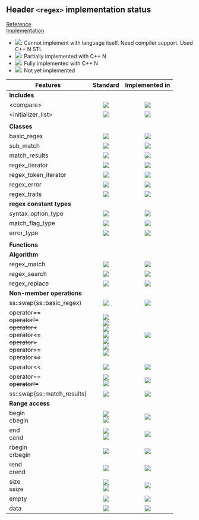 ## Header `<regex>` implementation status

[Reference](https://en.cppreference.com/w/cpp/header/regex)  
[Implementation](../ss/include/ss/regex.h)

* ![](https://img.shields.io/badge/C%2B%2B-N-red): Cannot implement with language itself. Need compiler support. Used C++ N STL
* ![](https://img.shields.io/badge/C%2B%2B-N-blue): Partially implemented with C++ N
* ![](https://img.shields.io/badge/C%2B%2B-N-green): Fully implemented with C++ N
* ![][notyet]: Not yet implemented

| Features                                     | Standard             | Implemented in                    |
|----------------------------------------------|:--------------------:|:---------------------------------:|
| **Includes**                                 |                      |                                   |
| \<compare>                                   | ![][cpp20]           | ![][notyet]                       |
| \<initializer_list>                          | ![][cpp11]           | ![][notyet]                       |
|                                              |                      |                                   |
| **Classes**                                  |                      |                                   |
| basic_regex                                  | ![][cpp11]           | ![][notyet]                       |
| sub_match                                    | ![][cpp11]           | ![][notyet]                       |
| match_results                                | ![][cpp11]           | ![][notyet]                       |
| regex_iterator                               | ![][cpp11]           | ![][notyet]                       |
| regex_token_iterator                         | ![][cpp11]           | ![][notyet]                       |
| regex_error                                  | ![][cpp11]           | ![][notyet]                       |
| regex_traits                                 | ![][cpp11]           | ![][notyet]                       |
| **regex constant types**                     |                      |                                   |
| syntax_option_type                           | ![][cpp11]           | ![][notyet]                       |
| match_flag_type                              | ![][cpp11]           | ![][notyet]                       |
| error_type                                   | ![][cpp11]           | ![][notyet]                       |
|                                              |                      |                                   |
| **Functions**                                |                      |                                   |
| **Algorithm**                                |                      |                                   |
| regex_match                                  | ![][cpp11]           | ![][notyet]                       |
| regex_search                                 | ![][cpp11]           | ![][notyet]                       |
| regex_replace                                | ![][cpp11]           | ![][notyet]                       |
| **Non-member operations**                    |                      |                                   |
| ss::swap(ss::basic_regex)                    | ![][cpp11]           | ![][notyet]                       |
| operator== <br/>~~operator!=~~ <br/>~~operator\<~~ <br/>~~operator\<=~~ <br/>~~operator>~~ <br/>~~operator>=~~ <br/>operator\<=> | ![][legacy] <br/>![][legacy] <br/>![][legacy] <br/>![][legacy] <br/>![][legacy] <br/>![][legacy] <br/>![][cpp20] | ![][notyet]                       |
| operator\<\<                                 | ![][legacy]          | ![][notyet]                       |
| operator== <br/>~~operator!=~~               | ![][legacy] <br/>![][legacy] | ![][notyet]                       |
| ss::swap(ss::match_results)                  | ![][cpp11]           | ![][notyet]                       |
| **Range access**                             |                      |                                   |
| begin <br/>cbegin                            | ![][cpp11] <br/>![][cpp14] | ![][notyet]                       |
| end <br/>cend                                | ![][cpp11] <br/>![][cpp14] | ![][notyet]                       |
| rbegin <br/>crbegin                          | ![][cpp14]           | ![][notyet]                       |
| rend <br/>crend                              | ![][cpp14]           | ![][notyet]                       |
| size <br/>ssize                              | ![][cpp17] <br/>![][cpp20] | ![][notyet]                       |
| empty                                        | ![][cpp17]           | ![][notyet]                       |
| data                                         | ![][cpp17]           | ![][notyet]                       |


<!--
	C++11: 17	| 0
	C++14: 2	| 0
	C++17: 2	| 0
	C++20: 1	| 0

	Total: 22	| 0-->

[notyet]: https://img.shields.io/badge/Not_yet-orange
[removed]: https://img.shields.io/badge/Removed-red
[legacy]: https://img.shields.io/badge/legacy-grey

[cppno11]: https://img.shields.io/badge/C%2B%2B-11-red
[cppno14]: https://img.shields.io/badge/C%2B%2B-14-red
[cppno17]: https://img.shields.io/badge/C%2B%2B-17-red
[cppno20]: https://img.shields.io/badge/C%2B%2B-20-red
[cppno23]: https://img.shields.io/badge/C%2B%2B-23-red

[cpppt11]: https://img.shields.io/badge/C%2B%2B-11-blue
[cpppt14]: https://img.shields.io/badge/C%2B%2B-14-blue
[cpppt17]: https://img.shields.io/badge/C%2B%2B-17-blue
[cpppt20]: https://img.shields.io/badge/C%2B%2B-20-blue
[cpppt23]: https://img.shields.io/badge/C%2B%2B-23-blue

[cpp11]: https://img.shields.io/badge/C%2B%2B-11-green
[cpp14]: https://img.shields.io/badge/C%2B%2B-14-green
[cpp17]: https://img.shields.io/badge/C%2B%2B-17-green
[cpp20]: https://img.shields.io/badge/C%2B%2B-20-green
[cpp23]: https://img.shields.io/badge/C%2B%2B-23-green
